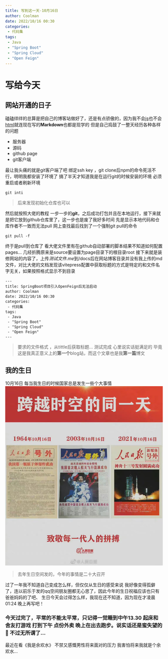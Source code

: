 ```yaml
---
title: 写到这一天-10月16日
author: Coolman
date: 2022/10/16 00:30
categories:
 - 代码集
tags:
 - Java
 - "Spring Boot"
 - "Spring Cloud"
 - "Open Feign"
---
```

# 写给今天

## 网站开通的日子
磕磕绊绊的总算是把自己的博客站做好了，还是有点骄傲的，因为我不会<u>js</u>也不会<u>html</u>就连现在写的**Markdown**也都是现学的 但是自己捣鼓了一整天经历各种各样的问题
- 服务器
- 源码
- github page
- git客户端

最让我头痛的就是git客户端了吧 绑定ssh key
，git clone后npm的命令死活不行，明明我都安装了环境了 搞了半天才知道我是在运行git的时候安装的环境 必须重启或者刷新环境
~~~
git inti
~~~
>后来发现初始化仓库也可以

然后就按照大佬的教程 一步一步的**git**，之后成功打包并且在本地运行，接下来就是把它放到github仓库里了，这一步也是废了我好多时间 先是显示本地代码和仓库作者不一致而无法pull 网上查找最后找到了一个强制git pull的命令
~~~
git pull -f
~~~
终于是pull到仓库了
看大佬文件里有在github自动部署的脚本结果不知道如何配置pages…
几经折腾原来是source要设置为page目录下的根目录root 接下来就是装修网站的内容了，上传*测试文件.me*到/docs后在网站博客目录并没有我上传的md文件，对比大佬的文档发现该vitepress配置中获取标题的方式是特定的和文件名字无关，如果按照格式显示不到目录
~~~
---
title: SpringBoot项目引入OpenFeign后无法启动
author: Coolman
date: 2022/10/16 00:30
categories:
 - 代码集
tags:
 - Java
 - "Spring Boot"
 - "Spring Cloud"
 - "Open Feign"
---
~~~
>要求的文件格式 ，从tittle后获取标题…
测试完成 心里说实话挺满足的
毕竟这是我真正意义上的**第一个**blog站，而这个文章也是我**第一篇**博文

## 我的生日
10月16日 每当我生日的时候国家总是发生一些个大事情
![图片](../../../../../public/img/2022/10/16/C884AC89-5422-4F9A-A85A-AA61BDBADA14.jpeg)
>去年生日空间发的，今年的事情是二十大召开

过了一年我不知道自己变成怎么样，但仅仅从生日的感受来说 我好像变得孤僻了，连以前乐于发的qq空间朋友圈都无心思了，因此今年的生日祝福应该也只有爸爸妈妈的了吧、
生日今天会过得怎么样，我现在还不知道，因为现在才凌晨01:24 晚上再写吧！

### 今天过完了，平常的不能太平常，只记得一觉睡到中午13.30  起床和舍友打游戏 打到下午 点份外卖  晚上在出去跑步。说实话还是蛮失望的🌝 不过无所谓了…


最近在看《我是余欢水》 不禁又感慨男性将来面对的压力 我害怕将来我就是个余欢水…